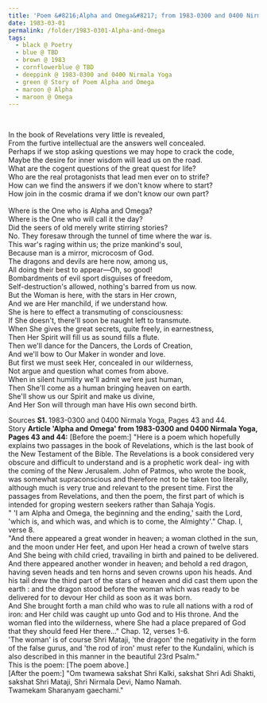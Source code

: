 ```yaml
---
title: 'Poem &#8216;Alpha and Omega&#8217; from 1983-0300 and 0400 Nirmala Yoga, Pages 43 and 44'
date: 1983-03-01
permalink: /folder/1983-0301-Alpha-and-Omega
tags:
  - black @ Poetry
  - blue @ TBD
  - brown @ 1983
  - cornflowerblue @ TBD
  - deeppink @ 1983-0300 and 0400 Nirmala Yoga
  - green @ Story of Poem Alpha and Omega
  - maroon @ Alpha
  - maroon @ Omega
---
```


<br>

<p>
In the book of Revelations very little is revealed,<br>
From the furtive intellectual are the answers well concealed.<br>
Perhaps if we stop asking questions we may hope to crack the code,<br>
Maybe the desire for inner wisdom will lead us on the road.<br>
What are the cogent questions of the great quest for life?<br>
Who are the real protagonists that lead men ever on to strife?<br>
How can we find the answers if we don't know where to start?<br>
How join in the cosmic drama if we don't know our own part?<br>
<br>
Where is the One who is Alpha and Omega?<br>
Where is the One who will call it the day?<br>
Did the seers of old merely write stirring stories?<br>
No. They foresaw through the tunnel of time where the war is.<br>
This war's raging within us; the prize mankind's soul,<br>
Because man is a mirror, microcosm of God.<br>
The dragons and devils are here now, among us,<br>
All doing their best to appear—Oh, so good!<br>
Bombardments of evil sport disguises of freedom,<br>
Self-destruction's allowed, nothing's barred from us now.<br>
But the Woman is here, with the stars in Her crown,<br>
And we are Her manchild, if we understand how.<br>
She is here to effect a transmuting of consciousness:<br>
If She doesn't, there'll soon be naught left to transmute.<br>
When She gives the great secrets, quite freely, in earnestness,<br>
Then Her Spirit will fill us as sound fills a flute.<br>
Then we'll dance for the Dancers, the Lords of Creation,<br>
And we'll bow to Our Maker in wonder and love.<br>
But first we must seek Her, concealed in our wilderness,<br>
Not argue and question what comes from above.<br>
When in silent humility we'll admit we'ere just human,<br>
Then She'll come as a human bringing heaven on earth.<br>
She'll show us our Spirit and make us divine,<br>
And Her Son will through man have His own second birth.<br>
</p>

<wave-list>
<list-title color="DarkSeaGreen" width="40">Sources</list-title>
  <list-item color="BlanchedAlmond"  width="280"><b>S1. </b> 1983-0300 and 0400 Nirmala Yoga, Pages 43 and 44.</list-item>
</wave-list>

<br>

<wave-list>
<list-title color="DarkSeaGreen" width="25">Story</list-title>
  <list-item color="BlanchedAlmond"  width="280"><b>Article 'Alpha and Omega' from 1983-0300 and 0400 Nirmala Yoga, Pages 43 and 44:</b> [Before the poem:] "Here is a poem which hopefully explains two passages in the book of Revelations, which is the last book of the New Testament of the Bible. The Revelations is a book considered very obscure and difficult to understand and is a prophetic work deal- ing with the coming of the New Jerusalem. John of Patmos, who wrote the book, was somewhat supraconscious and therefore not to be taken too literally, although much is very true and relevant to the present time. First the passages from Revelations, and then the poem, the first part of which is intended for groping western seekers rather than Sahaja Yogis.<br>
" 'I am Alpha and Omega, the beginning and the ending,' saith the Lord, 'which is, and which was, and which is to come, the Almighty'." Chap. I, verse 8.<br>
"And there appeared a great wonder in heaven; a woman clothed in the sun, and the moon under Her feet, and upon Her head a crown of twelve stars And She being with child cried, travailing in birth and pained to be delivered.<br>
And there appeared another wonder in heaven; and behold a red dragon, having seven heads and ten horns and seven crowns upon his heads. And his tail drew the third part of the stars of heaven and did cast them upon the earth : and the dragon stood before the woman which was ready to be delivered for to devour Her child as soon as it was born.<br>
And She brought forth a man child who was to rule all nations with a rod of iron: and Her child was caught up unto God and to His throne. And the woman fled into the wilderness, where She had a place prepared of God that they should feed Her there..." Chap. 12, verses 1-6.<br>
'The woman' is of course Shri Mataji, 'the dragon' the negativity in the form of the false gurus, and 'the rod of iron' must refer to the Kundalini, which is also described in this manner in the beautiful 23rd Psalm."<br>
This is the poem: [The poem above.]<br>
[After the poem:] "Om twamewa sakshat Shri Kalki, sakshat Shri Adi Shakti, sakshat Shri Mataji, Shri Nirmala Devi, Namo Namah.<br>
Twamekam Sharanyam gaechami."</list-item>

</wave-list>